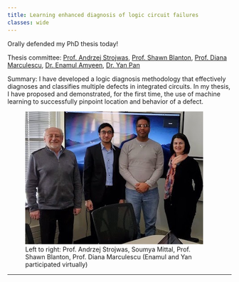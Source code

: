 ```yaml
---
title: Learning enhanced diagnosis of logic circuit failures
classes: wide
---
```


Orally defended my PhD thesis today!

Thesis committee: [Prof. Andrzej Strojwas](https://www.ece.cmu.edu/directory/bios/strojwas-andrzej.html), [Prof. Shawn Blanton](https://engineering.cmu.edu/directory/bios/blanton-shawn.html), [Prof. Diana Marculescu](https://www.ece.utexas.edu/people/faculty/diana-marculescu), [Dr. Enamul Amyeen](https://www.linkedin.com/in/enamul-amyeen-95118a10), [Dr. Yan Pan](https://www.linkedin.com/in/yan-pan-2b42b26)

Summary: I have developed a logic diagnosis methodology that effectively diagnoses and classifies multiple defects in integrated circuits. In my thesis, I have proposed and demonstrated, for the first time, the use of machine learning to successfully pinpoint location and behavior of a defect.

<!---
% include figure image_path="/assets/images/2020-01-phd-defense.jpg" alt="Image after my oral presentation with my thesis committee" caption="Left to right:  Prof. Andrzej Strojwas, Soumya Mittal, Prof. Shawn Blanton, Prof. Diana Marculescu" %}
-->

<figure style="width: 80%" class="align-center">
  <a href="/assets/images/2020-01-phd-defense.jpg" title="PhD thesis committee" alt="Pic taken after my oral presentation with my thesis committee">
  <img src="/assets/images/2020-01-phd-defense.jpg" alt=""></a>
  <figcaption>Left to right: Prof. Andrzej Strojwas, Soumya Mittal, Prof. Shawn Blanton, Prof. Diana Marculescu (Enamul and Yan participated virtually)</figcaption>
</figure>

---
